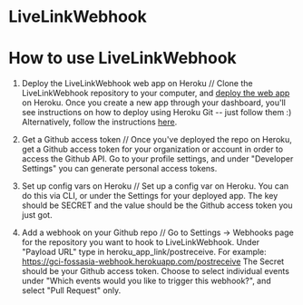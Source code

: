 # LiveLinkWebhook

# How to use LiveLinkWebhook
1. Deploy the LiveLinkWebhook web app on Heroku
// Clone the LiveLinkWebhook repository to your computer, and [deploy the web app](https://dashboard.heroku.com/apps) on Heroku. Once you create a new app through your dashboard, you'll see instructions on how to deploy using Heroku Git -- just follow them :) Alternatively, follow the instructions [here](https://devcenter.heroku.com/articles/git).

2. Get a Github access token
// Once you've deployed the repo on Heroku, get a Github access token for your organization or account in order to access the Github API. Go to your profile settings, and under "Developer Settings" you can generate personal access tokens.

3. Set up config vars on Heroku
// Set up a config var on Heroku. You can do this via CLI, or under the Settings for your deployed app. The key should be SECRET and the value should be the Github access token you just got.

4. Add a webhook on your Github repo
// Go to Settings -> Webhooks page for the repository you want to hook to LiveLinkWebhook. Under "Payload URL" type in heroku_app_link/postreceive. For example: https://gci-fossasia-webhook.herokuapp.com/postreceive
The Secret should be your Github access token. Choose to select individual events under "Which events would you like to trigger this webhook?", and select "Pull Request" only.

